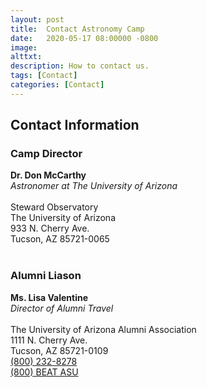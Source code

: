 ```yaml
---
layout: post
title:  Contact Astronomy Camp
date:   2020-05-17 08:00000 -0800
image:  
alttxt: 
description: How to contact us.
tags: [Contact]
categories: [Contact]
---
```


<!--![]({{site.baseurl}}/img/11.jpg)<img alt="Astronomy Camp 2019: Continuing to inspire through authentic exploration." title="Come explore the skies with students from around the world. (Image from Apollo 15; July 26, 1971)" src="img/11.jpg">-->

## Contact Information

### Camp Director

**Dr. Don McCarthy** <br/>
*Astronomer at The University of Arizona* <br/>
<br/>
Steward Observatory <br/>
The University of Arizona <br/>
933 N. Cherry Ave. <br/>
Tucson, AZ 85721-0065 <br/>
<br/>

### Alumni Liason

**Ms. Lisa Valentine** <br/>
*Director of Alumni Travel* <br/>
<br/>
The University of Arizona Alumni Association <br/>
1111 N. Cherry Ave. <br/>
Tucson, AZ 85721-0109 <br/>
<a href="tel:+18002328278">(800) 232-8278</a><br/>
<a href="tel:+18002328278">(800) BEAT ASU </a><br/>
